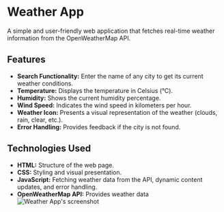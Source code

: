 # Weather App

A simple and user-friendly web application that fetches real-time weather information from the OpenWeatherMap API.

## Features

* **Search Functionality:**  Enter the name of any city to get its current weather conditions.
* **Temperature:** Displays the temperature in Celsius (°C).
* **Humidity:** Shows the current humidity percentage.
* **Wind Speed:**  Indicates the wind speed in kilometers per hour.
* **Weather Icon:** Presents a visual representation of the weather (clouds, rain, clear, etc.).
* **Error Handling:**  Provides feedback if the city is not found.

## Technologies Used

* **HTML:** Structure of the web page.
* **CSS:** Styling and visual presentation.
* **JavaScript:**  Fetching weather data from the API, dynamic content updates, and error handling.
* **OpenWeatherMap API:** Provides weather data
![Weather App's screenshot](https://github.com/Behnam-Vosoogh/Weather_App/blob/main/images/ScreenShot.png)

